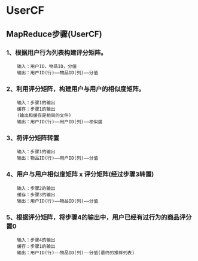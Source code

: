 # UserCF

## MapReduce步骤(UserCF)

### 1、根据用户行为列表构建评分矩阵。
        输入：用户ID，物品ID，分值
        输出：用户ID(行)——物品ID(列)——分值
### 2、利用评分矩阵，构建用户与用户的相似度矩阵。
        输入：步骤1的输出
        缓存：步骤1的输出
        (输出和缓存是相同的文件)
        输出：用户ID(行)——用户ID(列)——相似度
### 3、将评分矩阵转置
        输入：步骤1的输出
        输出：物品ID(行)——用户ID(列)——分值
### 4、用户与用户相似度矩阵 x  评分矩阵(经过步骤3转置)
        输入：步骤2的输出
        缓存：步骤3的输出
        输出：用户ID(行)——物品ID(列)——分值
### 5、根据评分矩阵，将步骤4的输出中，用户已经有过行为的商品评分置0
        输入：步骤4的输出
        缓存：步骤1的输出
        输出：用户ID(行)——物品ID(列)——分值(最终的推荐列表)